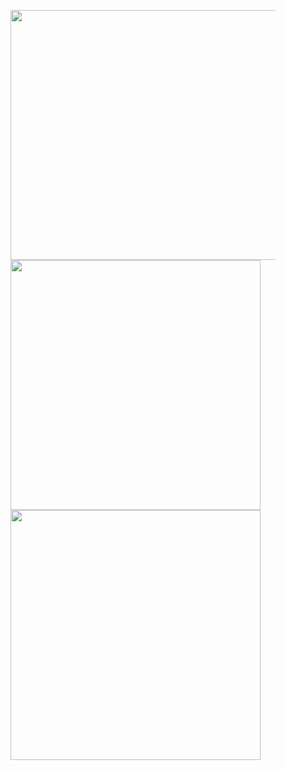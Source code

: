 <figure>
	<img src="https://wakatime.com/share/@0858d29e-7a84-490e-88b5-48d3025496c9/f58189a1-2327-4e88-b755-f8fa851a5200.svg" width="800" height="400"/>
	<img src="https://wakatime.com/share/@0858d29e-7a84-490e-88b5-48d3025496c9/f7eefd9d-3264-4551-b0a4-54ea0c14f8f0.svg" width="400" height="400"/>
	<img src="https://wakatime.com/share/@0858d29e-7a84-490e-88b5-48d3025496c9/cfe39a68-a1f3-4cbd-a51e-9ad54ed14e7d.svg" width="400" height="400"/>
</figure>
<!--Hi there 👋

<!--
**ravendark888/ravendark888** is a ✨ _special_ ✨ repository because its `README.md` (this file) appears on your GitHub profile.
<!--
Here are some ideas to get you started:
<--
- 🔭 I’m currently working on ...
- 🌱 I’m currently learning ...
- 👯 I’m looking to collaborate on ...
- 🤔 I’m looking for help with ...
- 💬 Ask me about ...
- 📫 How to reach me: ...
- 😄 Pronouns: ...
- ⚡ Fun fact: ...
-->
